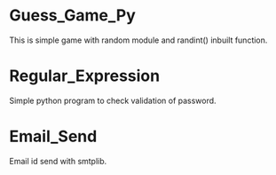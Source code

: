 # Guess_Game_Py
This is simple game with random module and randint() inbuilt function.
# Regular_Expression
Simple python program to check validation of password.
# Email_Send
Email id send with smtplib.